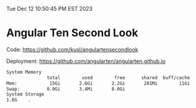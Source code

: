Tue Dec 12 10:50:45 PM EST 2023

# Angular Ten Second Look

Code: https://github.com/kusl/angulartensecondlook

Deployment: https://github.com/angularten/angularten.github.io

```bash
System Memory
               total        used        free      shared  buff/cache   available
Mem:            15Gi       2.6Gi       2.2Gi       281Mi        11Gi        12Gi
Swap:          8.0Gi       3.4Mi       8.0Gi
System Storage
1.6G	.
```
